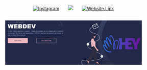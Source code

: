 <!-- Typing SVG by DenverCoder1 - https://github.com/DenverCoder1/readme-typing-svg -->
<!-- <p align="center">
  <a href="https://github.com/DenverCoder1/readme-typing-svg"><img src="https://readme-typing-svg.herokuapp.com/?lines=Web%20Applications%20Development;Mobile%20Applications%20Development;UI/UX%20Designing;Software%20and%20Internet%20Solutions&font=Fira%20Code&center=true&width=440&height=45&color=f75c7e&vCenter=true&size=22&pause=1000"></a>
</p> -->

<!-- Social icons section -->
<p align="center">
  <a href="https://instagram.com/webdev_tlv"><img width="32px" alt="Instagram" title="Instagram" src="https://www.iconsdb.com/icons/preview/pink/instagram-xxl.png"/></a>
  &#8287;&#8287;&#8287;&#8287;&#8287;
  <a href="https://facebook.com](https://www.facebook.com/people/Webdev/100086097825484/" alt="Facebook" title="Facebook"><img width="32px" src="https://www.iconsdb.com/icons/preview/pink/facebook-7-xxl.png"/></a>
  &#8287;&#8287;&#8287;&#8287;&#8287;
  <a href="https://iwebdev.tech"><img width="32px" alt="Website Link" title="IWEBDEV" src="https://www.iconsdb.com/icons/preview/pink/home-4-xxl.png"></a>
</p>

## 

<p align="center">
  <img src="https://github.com/iwebdev-tech/.github/blob/main/profile/photo.png?raw=true" width="85%">
</p>

<!-- ![Banner](/profile/photo.png) -->

